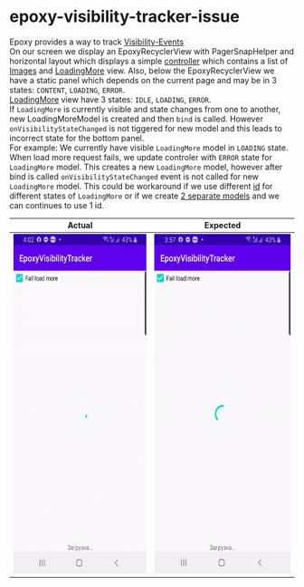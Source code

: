 # epoxy-visibility-tracker-issue
Epoxy provides a way to track [Visibility-Events](https://github.com/airbnb/epoxy/wiki/Visibility-Events)  
On our screen we display an EpoxyRecyclerView with PagerSnapHelper and horizontal layout which displays a simple [controller](https://github.com/silentnuke/epoxy-visibility-tracker-issue/blob/master/app/src/main/java/com/silentnuke/epoxyvisibilitytracker/FeedController.kt) which contains a list of [Images](https://github.com/silentnuke/epoxy-visibility-tracker-issue/blob/master/app/src/main/java/com/silentnuke/epoxyvisibilitytracker/ImageModel.kt) and [LoadingMore](https://github.com/silentnuke/epoxy-visibility-tracker-issue/blob/master/app/src/main/java/com/silentnuke/epoxyvisibilitytracker/LoadingMoreModel.kt) view. Also, below the EpoxyRecyclerView we have a static panel which depends on the current page and may be in 3 states: `CONTENT`, `LOADING`, `ERROR`.  
[LoadingMore]((https://github.com/silentnuke/epoxy-visibility-tracker-issue/blob/master/app/src/main/java/com/silentnuke/epoxyvisibilitytracker/LoadingMoreModel.kt)) view have 3 states: `IDLE`, `LOADING`, `ERROR`.  
If `LoadingMore` is currently visible and state changes from one to another, new LoadingMoreModel is created and then `bind` is called. However `onVisibilityStateChanged` is not tiggered for new model and this leads to incorrect state for the bottom panel.  
For example: We currently have visible `LoadingMore` model in `LOADING` state. When load more request fails, we update controler with `ERROR` state  for `LoadingMore` model. This creates a new `LoadingMore` model, however after bind is called `onVisibilityStateChanged` event is not called for new `LoadingMore` model. This could be workaround if we use different [id](https://github.com/silentnuke/epoxy-visibility-tracker-issue/blob/master/app/src/main/java/com/silentnuke/epoxyvisibilitytracker/FeedController.kt#L19) for different states of `LoadingMore` or if we create [2 separate models](https://github.com/silentnuke/epoxy-visibility-tracker-issue/pull/1/files#diff-77f69fb42769af9b3cef8fd537964a82R17) and we can continues to use 1 id.  

| Actual  | Expected |
| ------------- | ------------- |
| <img src="https://github.com/silentnuke/epoxy-visibility-tracker-issue/blob/master/screens/actual.gif" width="300" height="600" />  | <img src="https://github.com/silentnuke/epoxy-visibility-tracker-issue/blob/master/screens/expected.gif" width="300" height="600" />  |  
